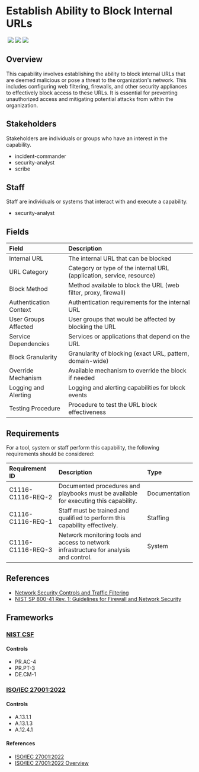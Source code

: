 # Establish Ability to Block Internal URLs
&nbsp;![](https://img.shields.io/badge/ID-C1116-blue)&nbsp;![](https://img.shields.io/badge/Phase-Preparation_%28P0001%29-blue)&nbsp;![](https://img.shields.io/badge/Category-Network-blue)
## Overview
This capability involves establishing the ability to block internal URLs that are deemed malicious or pose a threat to the organization's network. This includes configuring web filtering, firewalls, and other security appliances to effectively block access to these URLs. It is essential for preventing unauthorized access and mitigating potential attacks from within the organization.

## Stakeholders
Stakeholders are individuals or groups who have an interest in the capability.

- incident-commander
- security-analyst
- scribe

## Staff
Staff are individuals or systems that interact with and execute a capability.

- security-analyst

## Fields
| Field | Description |
| :--- | :--- |
| Internal URL | The internal URL that can be blocked |
| URL Category | Category or type of the internal URL (application, service, resource) |
| Block Method | Method available to block the URL (web filter, proxy, firewall) |
| Authentication Context | Authentication requirements for the internal URL |
| User Groups Affected | User groups that would be affected by blocking the URL |
| Service Dependencies | Services or applications that depend on the URL |
| Block Granularity | Granularity of blocking (exact URL, pattern, domain-wide) |
| Override Mechanism | Available mechanism to override the block if needed |
| Logging and Alerting | Logging and alerting capabilities for block events |
| Testing Procedure | Procedure to test the URL block effectiveness |

## Requirements
For a tool, system or staff perform this capability, the following requirements should be considered:

| Requirement ID | Description | Type |
| :--- | :--- | :--- |
| C1116-C1116-REQ-2 | Documented procedures and playbooks must be available for executing this capability. | Documentation|
| C1116-C1116-REQ-1 | Staff must be trained and qualified to perform this capability effectively. | Staffing|
| C1116-C1116-REQ-3 | Network monitoring tools and access to network infrastructure for analysis and control. | System|

## References

- [Network Security Controls and Traffic Filtering](https://www.sans.org/white-papers/33649/)
- [NIST SP 800-41 Rev. 1: Guidelines for Firewall and Network Security](https://csrc.nist.gov/publications/detail/sp/800-41/rev-1/final)
## Frameworks
### [NIST CSF](../frameworks/F0003.md)

#### Controls

- PR.AC-4 
- PR.PT-3 
- DE.CM-1 

### [ISO/IEC 27001:2022](../frameworks/F0002.md)

#### Controls

- A.13.1.1 
- A.13.1.3 
- A.12.4.1 

#### References

- [ISO/IEC 27001:2022](https://www.iso.org/standard/82875.html)
- [ISO/IEC 27001:2022 Overview](https://www.iso.org/isoiec-27001-information-security.html)